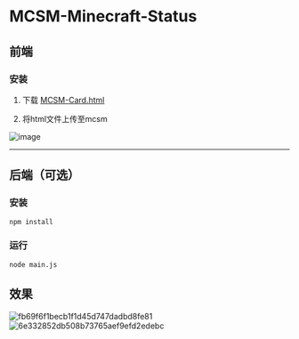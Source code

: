# MCSM-Minecraft-Status 
## 前端
### 安装
1. 下载 [MCSM-Card.html](https://github.com/SIPC/MCSM-Minecraft-Status/blob/main/frontend/MCSM-Card.html)

2. 将html文件上传至mcsm

![image](https://github.com/SIPC/MCSM-Minecraft-Status/assets/92251518/e21f6677-beef-4c8d-a0cc-2fa5597c9743)

---

## 后端（可选）
### 安装
```
npm install
```
### 运行
```
node main.js
```

## 效果
![fb69f6f1becb1f1d45d747dadbd8fe81](https://github.com/SIPC/MCSM-Minecraft-Status/assets/92251518/a7b2909f-2cc2-4e32-b784-920fc15e9f85)
![6e332852db508b73765aef9efd2edebc](https://github.com/SIPC/MCSM-Minecraft-Status/assets/92251518/ef4ce4c2-98ae-440d-95e3-6be484bddd7e)
